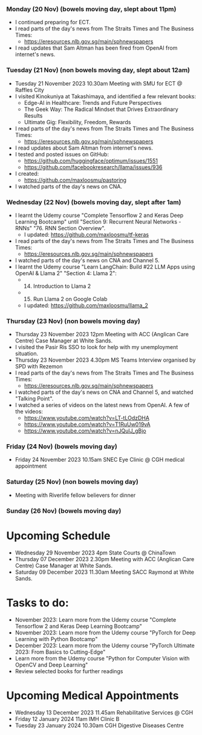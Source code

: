### Monday (20 Nov) (bowels moving day, slept about 11pm)
- I continued preparing for ECT.
- I read parts of the day's news from The Straits Times and The Business Times:
    - https://eresources.nlb.gov.sg/main/sphnewspapers
- I read updates that Sam Altman has been fired from OpenAI from internet's news.

### Tuesday (21 Nov) (non bowels moving day, slept about 12am)
- Tuesday 21 November 2023 10.30am Meeting with SMU for ECT @ Raffles City
- I visited Kinokuniya at Takashimaya, and identified a few relevant books:
    - Edge-AI in Healthcare: Trends and Future Perspectives
    - The Geek Way: The Radical Mindset that Drives Extraordinary Results
    - Ultimate Gig: Flexibility, Freedom, Rewards
- I read parts of the day's news from The Straits Times and The Business Times:
    - https://eresources.nlb.gov.sg/main/sphnewspapers
- I read updates about Sam Altman from internet's news.
- I tested and posted issues on GitHub:
    - https://github.com/huggingface/optimum/issues/1551
    - https://github.com/facebookresearch/llama/issues/936
- I created: 
    - https://github.com/maxloosmu/pastoring
- I watched parts of the day's news on CNA.

### Wednesday (22 Nov) (bowels moving day, slept after 1am)
- I learnt the Udemy course "Complete Tensorflow 2 and Keras Deep Learning Bootcamp" until "Section 9: Recurrent Neural Networks - RNNs" "76. RNN Section Overview".
    - I updated: https://github.com/maxloosmu/tf-keras
- I read parts of the day's news from The Straits Times and The Business Times:
    - https://eresources.nlb.gov.sg/main/sphnewspapers
- I watched parts of the day's news on CNA and Channel 5.
- I learnt the Udemy course "Learn LangChain: Build #22 LLM Apps using OpenAI & Llama 2" "Section 4: Llama 2":
    - 14. Introduction to Llama 2
    - 15. Run Llama 2 on Google Colab
    - I updated: https://github.com/maxloosmu/llama_2

### Thursday (23 Nov) (non bowels moving day)
- Thursday 23 November 2023 12pm Meeting with ACC (Anglican Care Centre) Case Manager at White Sands.
- I visited the Pasir Ris SSO to look for help with my unemployment situation.
- Thursday 23 November 2023 4.30pm MS Teams Interview organised by SPD with Rezemon
- I read parts of the day's news from The Straits Times and The Business Times:
    - https://eresources.nlb.gov.sg/main/sphnewspapers
- I watched parts of the day's news on CNA and Channel 5, and watched "Talking Point".
- I watched a series of videos on the latest news from OpenAI.  A few of the videos:
    - https://www.youtube.com/watch?v=LT-tLOdzDHA
    - https://www.youtube.com/watch?v=T1RuUw019vA
    - https://www.youtube.com/watch?v=nJQulJ_gBjo

### Friday (24 Nov) (bowels moving day)
- Friday 24 November 2023 10.15am SNEC Eye Clinic @ CGH medical appointment


### Saturday (25 Nov) (non bowels moving day)
- Meeting with Riverlife fellow believers for dinner

### Sunday (26 Nov) (bowels moving day)



# Upcoming Schedule
- Wednesday 29 November 2023 4pm State Courts @ ChinaTown
- Thursday 07 December 2023 2.30pm Meeting with ACC (Anglican Care Centre) Case Manager at White Sands.
- Saturday 09 December 2023 11.30am Meeting SACC Raymond at White Sands.

# Tasks to do:
- November 2023: Learn more from the Udemy course "Complete Tensorflow 2 and Keras Deep Learning Bootcamp"
- November 2023: Learn more from the Udemy course "PyTorch for Deep Learning with Python Bootcamp"
- December 2023: Learn more from the Udemy course "PyTorch Ultimate 2023: From Basics to Cutting-Edge"
- Learn more from the Udemy course "Python for Computer Vision with OpenCV and Deep Learning"
- Review selected books for further readings

# Upcoming Medical Appointments
- Wednesday 13 December 2023 11.45am Rehabilitative Services @ CGH
- Friday 12 January 2024 11am IMH Clinic B
- Tuesday 23 January 2024 10.30am CGH Digestive Diseases Centre